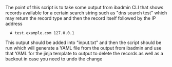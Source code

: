 The point of this script is to take some output from ibadmin CLI that shows records available for a certain search string such as "dns search test" which may return the record type and then the record itself followed by the IP address

	  A test.example.com 127.0.0.1

This output should be added into "input.txt" and then the script should be run which will generate a YAML file from the output from ibadmin and use that YAML for the jinja template to output to delete the records as well as a backout in case you need to undo the change